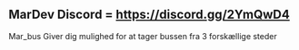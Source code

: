 MarDev
Discord = https://discord.gg/2YmQwD4
------------------------------------------------
Mar_bus
Giver dig mulighed for at tager bussen fra 3 forskællige steder




